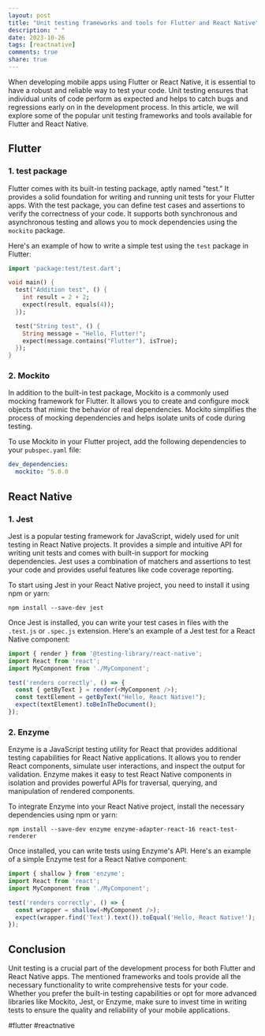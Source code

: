 ```yaml
---
layout: post
title: "Unit testing frameworks and tools for Flutter and React Native"
description: " "
date: 2023-10-26
tags: [reactnative]
comments: true
share: true
---
```


When developing mobile apps using Flutter or React Native, it is essential to have a robust and reliable way to test your code. Unit testing ensures that individual units of code perform as expected and helps to catch bugs and regressions early on in the development process. In this article, we will explore some of the popular unit testing frameworks and tools available for Flutter and React Native.

## Flutter

### 1. test package

Flutter comes with its built-in testing package, aptly named "test." It provides a solid foundation for writing and running unit tests for your Flutter apps. With the test package, you can define test cases and assertions to verify the correctness of your code. It supports both synchronous and asynchronous testing and allows you to mock dependencies using the `mockito` package.

Here's an example of how to write a simple test using the `test` package in Flutter:

```dart
import 'package:test/test.dart';

void main() {
  test("Addition test", () {
    int result = 2 + 2;
    expect(result, equals(4));
  });

  test("String test", () {
    String message = "Hello, Flutter!";
    expect(message.contains("Flutter"), isTrue);
  });
}
```

### 2. Mockito

In addition to the built-in test package, Mockito is a commonly used mocking framework for Flutter. It allows you to create and configure mock objects that mimic the behavior of real dependencies. Mockito simplifies the process of mocking dependencies and helps isolate units of code during testing.

To use Mockito in your Flutter project, add the following dependencies to your `pubspec.yaml` file:

```yaml
dev_dependencies:
  mockito: ^5.0.0
```

## React Native

### 1. Jest

Jest is a popular testing framework for JavaScript, widely used for unit testing in React Native projects. It provides a simple and intuitive API for writing unit tests and comes with built-in support for mocking dependencies. Jest uses a combination of matchers and assertions to test your code and provides useful features like code coverage reporting.

To start using Jest in your React Native project, you need to install it using npm or yarn:

```shell
npm install --save-dev jest
```

Once Jest is installed, you can write your test cases in files with the `.test.js` or `.spec.js` extension. Here's an example of a Jest test for a React Native component:

```javascript
import { render } from '@testing-library/react-native';
import React from 'react';
import MyComponent from './MyComponent';

test('renders correctly', () => {
  const { getByText } = render(<MyComponent />);
  const textElement = getByText("Hello, React Native!");
  expect(textElement).toBeInTheDocument();
});
```

### 2. Enzyme

Enzyme is a JavaScript testing utility for React that provides additional testing capabilities for React Native applications. It allows you to render React components, simulate user interactions, and inspect the output for validation. Enzyme makes it easy to test React Native components in isolation and provides powerful APIs for traversal, querying, and manipulation of rendered components.

To integrate Enzyme into your React Native project, install the necessary dependencies using npm or yarn:

```shell
npm install --save-dev enzyme enzyme-adapter-react-16 react-test-renderer
```

Once installed, you can write tests using Enzyme's API. Here's an example of a simple Enzyme test for a React Native component:

```javascript
import { shallow } from 'enzyme';
import React from 'react';
import MyComponent from './MyComponent';

test('renders correctly', () => {
  const wrapper = shallow(<MyComponent />);
  expect(wrapper.find('Text').text()).toEqual('Hello, React Native!');
});
```

## Conclusion

Unit testing is a crucial part of the development process for both Flutter and React Native apps. The mentioned frameworks and tools provide all the necessary functionality to write comprehensive tests for your code. Whether you prefer the built-in testing capabilities or opt for more advanced libraries like Mockito, Jest, or Enzyme, make sure to invest time in writing tests to ensure the quality and reliability of your mobile applications.

#flutter #reactnative